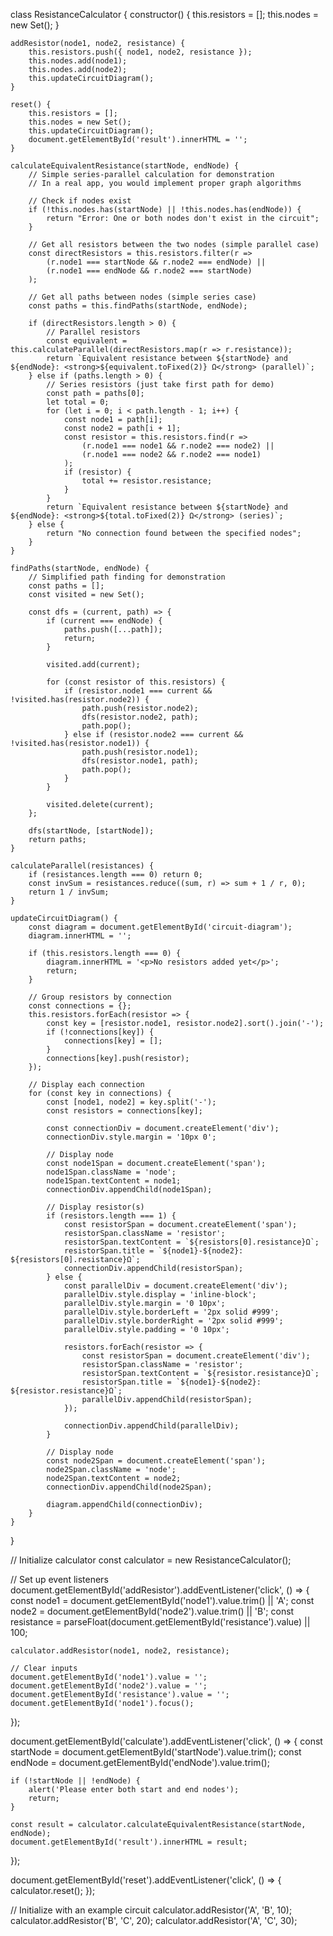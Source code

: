 class ResistanceCalculator {
    constructor() {
        this.resistors = [];
        this.nodes = new Set();
    }

    addResistor(node1, node2, resistance) {
        this.resistors.push({ node1, node2, resistance });
        this.nodes.add(node1);
        this.nodes.add(node2);
        this.updateCircuitDiagram();
    }

    reset() {
        this.resistors = [];
        this.nodes = new Set();
        this.updateCircuitDiagram();
        document.getElementById('result').innerHTML = '';
    }

    calculateEquivalentResistance(startNode, endNode) {
        // Simple series-parallel calculation for demonstration
        // In a real app, you would implement proper graph algorithms
        
        // Check if nodes exist
        if (!this.nodes.has(startNode) || !this.nodes.has(endNode)) {
            return "Error: One or both nodes don't exist in the circuit";
        }

        // Get all resistors between the two nodes (simple parallel case)
        const directResistors = this.resistors.filter(r => 
            (r.node1 === startNode && r.node2 === endNode) || 
            (r.node1 === endNode && r.node2 === startNode)
        );

        // Get all paths between nodes (simple series case)
        const paths = this.findPaths(startNode, endNode);

        if (directResistors.length > 0) {
            // Parallel resistors
            const equivalent = this.calculateParallel(directResistors.map(r => r.resistance));
            return `Equivalent resistance between ${startNode} and ${endNode}: <strong>${equivalent.toFixed(2)} Ω</strong> (parallel)`;
        } else if (paths.length > 0) {
            // Series resistors (just take first path for demo)
            const path = paths[0];
            let total = 0;
            for (let i = 0; i < path.length - 1; i++) {
                const node1 = path[i];
                const node2 = path[i + 1];
                const resistor = this.resistors.find(r => 
                    (r.node1 === node1 && r.node2 === node2) || 
                    (r.node1 === node2 && r.node2 === node1)
                );
                if (resistor) {
                    total += resistor.resistance;
                }
            }
            return `Equivalent resistance between ${startNode} and ${endNode}: <strong>${total.toFixed(2)} Ω</strong> (series)`;
        } else {
            return "No connection found between the specified nodes";
        }
    }

    findPaths(startNode, endNode) {
        // Simplified path finding for demonstration
        const paths = [];
        const visited = new Set();
        
        const dfs = (current, path) => {
            if (current === endNode) {
                paths.push([...path]);
                return;
            }
            
            visited.add(current);
            
            for (const resistor of this.resistors) {
                if (resistor.node1 === current && !visited.has(resistor.node2)) {
                    path.push(resistor.node2);
                    dfs(resistor.node2, path);
                    path.pop();
                } else if (resistor.node2 === current && !visited.has(resistor.node1)) {
                    path.push(resistor.node1);
                    dfs(resistor.node1, path);
                    path.pop();
                }
            }
            
            visited.delete(current);
        };
        
        dfs(startNode, [startNode]);
        return paths;
    }

    calculateParallel(resistances) {
        if (resistances.length === 0) return 0;
        const invSum = resistances.reduce((sum, r) => sum + 1 / r, 0);
        return 1 / invSum;
    }

    updateCircuitDiagram() {
        const diagram = document.getElementById('circuit-diagram');
        diagram.innerHTML = '';

        if (this.resistors.length === 0) {
            diagram.innerHTML = '<p>No resistors added yet</p>';
            return;
        }

        // Group resistors by connection
        const connections = {};
        this.resistors.forEach(resistor => {
            const key = [resistor.node1, resistor.node2].sort().join('-');
            if (!connections[key]) {
                connections[key] = [];
            }
            connections[key].push(resistor);
        });

        // Display each connection
        for (const key in connections) {
            const [node1, node2] = key.split('-');
            const resistors = connections[key];
            
            const connectionDiv = document.createElement('div');
            connectionDiv.style.margin = '10px 0';
            
            // Display node
            const node1Span = document.createElement('span');
            node1Span.className = 'node';
            node1Span.textContent = node1;
            connectionDiv.appendChild(node1Span);
            
            // Display resistor(s)
            if (resistors.length === 1) {
                const resistorSpan = document.createElement('span');
                resistorSpan.className = 'resistor';
                resistorSpan.textContent = `${resistors[0].resistance}Ω`;
                resistorSpan.title = `${node1}-${node2}: ${resistors[0].resistance}Ω`;
                connectionDiv.appendChild(resistorSpan);
            } else {
                const parallelDiv = document.createElement('div');
                parallelDiv.style.display = 'inline-block';
                parallelDiv.style.margin = '0 10px';
                parallelDiv.style.borderLeft = '2px solid #999';
                parallelDiv.style.borderRight = '2px solid #999';
                parallelDiv.style.padding = '0 10px';
                
                resistors.forEach(resistor => {
                    const resistorSpan = document.createElement('div');
                    resistorSpan.className = 'resistor';
                    resistorSpan.textContent = `${resistor.resistance}Ω`;
                    resistorSpan.title = `${node1}-${node2}: ${resistor.resistance}Ω`;
                    parallelDiv.appendChild(resistorSpan);
                });
                
                connectionDiv.appendChild(parallelDiv);
            }
            
            // Display node
            const node2Span = document.createElement('span');
            node2Span.className = 'node';
            node2Span.textContent = node2;
            connectionDiv.appendChild(node2Span);
            
            diagram.appendChild(connectionDiv);
        }
    }
}

// Initialize calculator
const calculator = new ResistanceCalculator();

// Set up event listeners
document.getElementById('addResistor').addEventListener('click', () => {
    const node1 = document.getElementById('node1').value.trim() || 'A';
    const node2 = document.getElementById('node2').value.trim() || 'B';
    const resistance = parseFloat(document.getElementById('resistance').value) || 100;
    
    calculator.addResistor(node1, node2, resistance);
    
    // Clear inputs
    document.getElementById('node1').value = '';
    document.getElementById('node2').value = '';
    document.getElementById('resistance').value = '';
    document.getElementById('node1').focus();
});

document.getElementById('calculate').addEventListener('click', () => {
    const startNode = document.getElementById('startNode').value.trim();
    const endNode = document.getElementById('endNode').value.trim();
    
    if (!startNode || !endNode) {
        alert('Please enter both start and end nodes');
        return;
    }
    
    const result = calculator.calculateEquivalentResistance(startNode, endNode);
    document.getElementById('result').innerHTML = result;
});

document.getElementById('reset').addEventListener('click', () => {
    calculator.reset();
});

// Initialize with an example circuit
calculator.addResistor('A', 'B', 10);
calculator.addResistor('B', 'C', 20);
calculator.addResistor('A', 'C', 30);